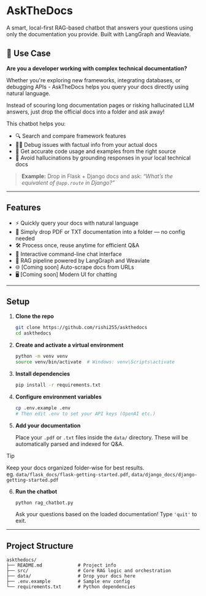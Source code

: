 # AskTheDocs

A smart, local-first RAG-based chatbot that answers your questions using only the documentation you provide. Built with LangGraph and Weaviate.

## 🧠 Use Case

**Are you a developer working with complex technical documentation?**

Whether you're exploring new frameworks, integrating databases, or debugging APIs - AskTheDocs helps you query your docs directly using natural language.

Instead of scouring long documentation pages or risking hallucinated LLM answers, just drop the official docs into a folder and ask away!

This chatbot helps you:

-   🔍 Search and compare framework features
-   🧑‍💻 Debug issues with factual info from your actual docs
-   🧱 Get accurate code usage and examples from the right source
-   🤖 Avoid hallucinations by grounding responses in your local technical docs

> **Example:** Drop in Flask + Django docs and ask:
> _“What’s the equivalent of `@app.route` in Django?”_

---

## Features

-   ⚡ Quickly query your docs with natural language
-   📄 Simply drop PDF or TXT documentation into a folder — no config needed
-   🛠️ Process once, reuse anytime for efficient Q&A
-   💬 Interactive command-line chat interface
-   🧠 RAG pipeline powered by LangGraph and Weaviate
-   🌐 \[Coming soon] Auto-scrape docs from URLs
-   🖥️ \[Coming soon] Modern UI for chatting

---

## Setup

1. **Clone the repo**

    ```bash
    git clone https://github.com/rishi255/askthedocs
    cd askthedocs
    ```

2. **Create and activate a virtual environment**

    ```bash
    python -m venv venv
    source venv/bin/activate  # Windows: venv\Scripts\activate
    ```

3. **Install dependencies**

    ```bash
    pip install -r requirements.txt
    ```

4. **Configure environment variables**

    ```bash
    cp .env.example .env
    # Then edit .env to set your API keys (OpenAI etc.)
    ```

5. **Add your documentation**

    Place your `.pdf` or `.txt` files inside the `data/` directory.
    These will be automatically parsed and indexed for Q\&A.

> [!TIP]
> Keep your docs organized folder-wise for best results.  
> eg. `data/flask_docs/flask-getting-started.pdf`, `data/django_docs/django-getting-started.pdf`

6. **Run the chatbot**

    ```bash
    python rag_chatbot.py
    ```

    Ask your questions based on the loaded documentation!
    Type `'quit'` to exit.

---

## Project Structure

```
askthedocs/
├── README.md             # Project info
├── src/                  # Core RAG logic and orchestration
├── data/                 # Drop your docs here
├── .env.example          # Sample env config
└── requirements.txt      # Python dependencies
```
